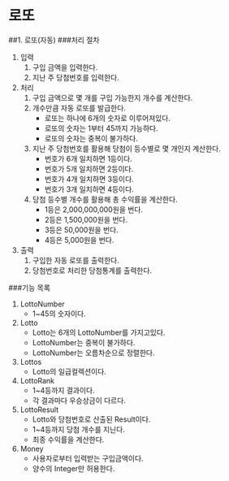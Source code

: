 # 로또
##1. 로또(자동)
###처리 절차
1. 입력
    1. 구입 금액을 입력한다.
    2. 지난 주 당첨번호를 입력한다.
2. 처리
    1. 구입 금액으로 몇 개를 구입 가능한지 개수를 계산한다.
    2. 개수만큼 자동 로또를 발급한다.
        * 로또는 하나에 6개의 숫자로 이루어져있다.
        * 로또의 숫자는 1부터 45까지 가능하다.
        * 로또의 숫자는 중복이 불가하다.
    3. 지난 주 당첨번호를 활용해 당첨이 등수별로 몇 개인지 계산한다.
        * 번호가 6개 일치하면 1등이다.
        * 번호가 5개 일치하면 2등이다.
        * 번호가 4개 일치하면 3등이다.
        * 번호가 3개 일치하면 4등이다.
    4. 당첨 등수별 개수를 활용해 총 수익률을 계산한다.
        * 1등은 2,000,000,000원을 번다.
        * 2등은 1,500,000원을 번다.
        * 3등은 50,000원을 번다.
        * 4등은 5,000원을 번다.
3. 출력
   1. 구입한 자동 로또를 출력한다.
   2. 당첨번호로 처리한 당첨통계를 출력한다.

###기능 목록
1. LottoNumber
   * 1~45의 숫자이다.
2. Lotto 
   * Lotto는 6개의 LottoNumber를 가지고있다.
   * LottoNumber는 중복이 불가하다.
   * LottoNumber는 오름차순으로 정렬한다.
3. Lottos
   * Lotto의 일급컬렉션이다.
4. LottoRank
   * 1~4등까지 결과이다.
   * 각 결과마다 우승상금이 다르다.
5. LottoResult
   * Lotto와 당첨번호로 산출된 Result이다.
   * 1~4등까지 당첨 개수를 지닌다.
   * 최종 수익률을 계산한다.
6. Money
   * 사용자로부터 입력받는 구입금액이다.
   * 양수의 Integer만 허용한다.